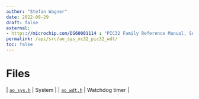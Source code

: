 ```yaml
---
author: "Stefan Wagner"
date: 2022-08-29
draft: false
external:
- https://microchip.com/DS60001114 : "PIC32 Family Reference Manual, Section 9, Watchdog, Deadman, and Power-up Timers"
permalink: /api/src/ao_sys_xc32_pic32_wdt/
toc: false
---
```


# Files

| [`ao_sys.h`](ao_sys.h.md) | System |
| [`ao_wdt.h`](ao_wdt.h.md) | Watchdog timer |
